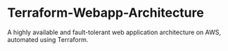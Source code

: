 # Terraform-Webapp-Architecture
A highly available and fault-tolerant web application architecture on AWS, automated using Terraform.
